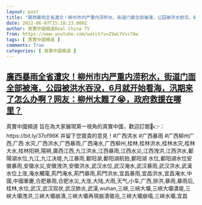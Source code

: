 ```yaml
---
layout: post
title: "廣西暴雨全省遭灾！柳州市内严重内涝积水，街道门面全部被淹，公园被洪水吞没，6月就开始看海，汛期来了怎么办啊？网友：柳州太難了😭，政府救援在哪里？"
date: 2022-06-07T15:18:23.000Z
author: 真實中國頻道Real China TV
from: https://www.youtube.com/watch?v=ZSwLYVic7Aw
tags: [ 真實中國頻道 ]
comments: True
categories: [ 真實中國頻道 ]
---
```

<!--1654615103000-->
[廣西暴雨全省遭灾！柳州市内严重内涝积水，街道门面全部被淹，公园被洪水吞没，6月就开始看海，汛期来了怎么办啊？网友：柳州太難了😭，政府救援在哪里？](https://www.youtube.com/watch?v=ZSwLYVic7Aw)
------

<div>
真實中國頻道 旨在為大家展現第一視角的真實中國，歡迎訂閱💖👉：https://bit.ly/37of96K  并留下您寶貴的意見！#广西洪水 #广西暴雨 #广西柳州广西,广西 水灾,广西洪水,广西暴雨,广西淹水,广西柳州,桂林,桂林洪水,桂林水灾,桂林大水,桂林阳朔,陽朔,廣西江西,九江洪水,江西暴雨,江西水災,江西洩洪,江西洪水,鄱陽湖水位,九江,九江决堤,九江暴雨,鄱阳湖,鄱阳湖航拍,鄱阳湖 水位,鄱阳湖水位安徽暴雨,安徽水災,安徽洩洪,安徽洪水,武汉水位,武汉淹水,武汉暴雨,武汉洪水,武漢水位上涨,淹水觸電,荊門淹水,荊門暴雨,荊門洪水,宜昌暴雨,宜昌洪水,宜昌淹水,中國,中國重慶,合肥暴雨,合肥水災,大涨,大陆,大雨,天气,小车,广西,排洪,暴雨,暴雨后,桂林,水位,武汉,武汉现状,武汉肺炎,武漢,wuhan,三峽,三峽大壩,三峽大壩潰堤,三峽大壩洩洪,三峽大壩崩潰,三峽大壩再現崩潰徵兆,三峽大壩崩塌,三峽水壩,宜昌
</div>

